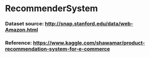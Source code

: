 # RecommenderSystem
### Dataset source: http://snap.stanford.edu/data/web-Amazon.html
### Reference: https://www.kaggle.com/shawamar/product-recommendation-system-for-e-commerce 
